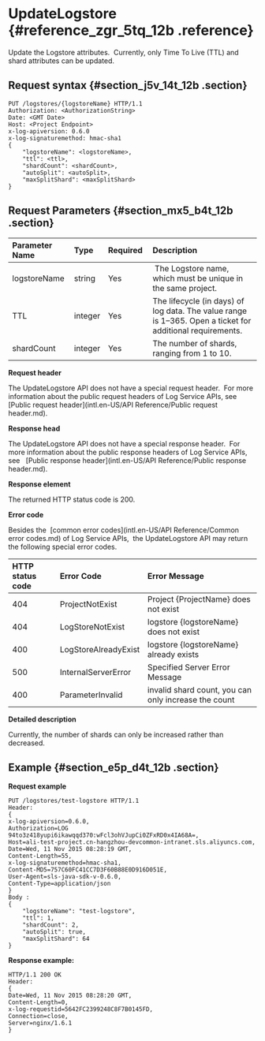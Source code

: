 # UpdateLogstore {#reference_zgr_5tq_12b .reference}

Update the Logstore attributes.  Currently, only Time To Live \(TTL\) and shard attributes can be updated.

## Request syntax {#section_j5v_14t_12b .section}

```
PUT /logstores/{logstoreName} HTTP/1.1
Authorization: <AuthorizationString> 
Date: <GMT Date>
Host: <Project Endpoint>
x-log-apiversion: 0.6.0
x-log-signaturemethod: hmac-sha1
{
    "logstoreName": <logstoreName>,
    "ttl": <ttl>,
    "shardCount": <shardCount>,
    "autoSplit": <autoSplit>,
    "maxSplitShard": <maxSplitShard>
}
```

## Request Parameters {#section_mx5_b4t_12b .section}

|Parameter Name|Type|Required |Description|
|:-------------|:---|:--------|:----------|
|logstoreName|string|Yes| The Logstore name, which must be unique in the same project.|
|TTL|integer|Yes|The lifecycle \(in days\) of log data. The value range is 1–365. Open a ticket for additional requirements.|
|shardCount|integer|Yes|The number of shards, ranging from 1 to 10.|

**Request header**

The UpdateLogstore API does not have a special request header.  For more information about the public request headers of Log Service APIs, see [Public request header](intl.en-US/API Reference/Public request header.md).

**Response head**

The UpdateLogstore API does not have a special response header.  For more information about the public response headers of Log Service APIs, see   [Public response header](intl.en-US/API Reference/Public response header.md).

**Response element**

The returned HTTP status code is 200.

**Error code**

Besides the  [common error codes](intl.en-US/API Reference/Common error codes.md) of Log Service APIs,  the UpdateLogstore API may return the following special error codes.

|HTTP status code|Error Code|Error Message|
|:---------------|:---------|:------------|
|404|ProjectNotExist|Project \{ProjectName\} does not exist|
|404|LogStoreNotExist|logstore \{logstoreName\} does not exist|
|400|LogStoreAlreadyExist|logstore \{logstoreName\} already exists|
|500|InternalServerError|Specified Server Error Message|
|400|ParameterInvalid|invalid shard count, you can only increase the count|

**Detailed description**

Currently, the number of shards can only be increased rather than decreased.

## Example {#section_e5p_d4t_12b .section}

**Request example**

```
PUT /logstores/test-logstore HTTP/1.1
Header:
{
x-log-apiversion=0.6.0, 
Authorization=LOG 94to3z418yupi6ikawqqd370:wFcl3ohVJupCi0ZFxRD0x4IA68A=, 
Host=ali-test-project.cn-hangzhou-devcommon-intranet.sls.aliyuncs.com, 
Date=Wed, 11 Nov 2015 08:28:19 GMT, 
Content-Length=55, 
x-log-signaturemethod=hmac-sha1, 
Content-MD5=757C60FC41CC7D3F60B88E0D916D051E, 
User-Agent=sls-java-sdk-v-0.6.0, 
Content-Type=application/json
}
Body : 
{
    "logstoreName": "test-logstore",
    "ttl": 1,
    "shardCount": 2,
    "autoSplit": true,
    "maxSplitShard": 64
}
```

**Response example:**

```
HTTP/1.1 200 OK
Header:
{
Date=Wed, 11 Nov 2015 08:28:20 GMT, 
Content-Length=0, 
x-log-requestid=5642FC2399248C8F7B0145FD, 
Connection=close, 
Server=nginx/1.6.1
}
```

